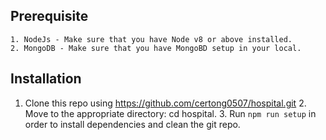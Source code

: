 ## __Prerequisite__
	1. NodeJs - Make sure that you have Node v8 or above installed.
	2. MongoDB - Make sure that you have MongoBD setup in your local.

## __Installation__
  1. Clone this repo using https://github.com/certong0507/hospital.git
	2. Move to the appropriate directory: cd hospital.
	3. Run ```npm run setup``` in order to install dependencies and clean the git repo.
	
